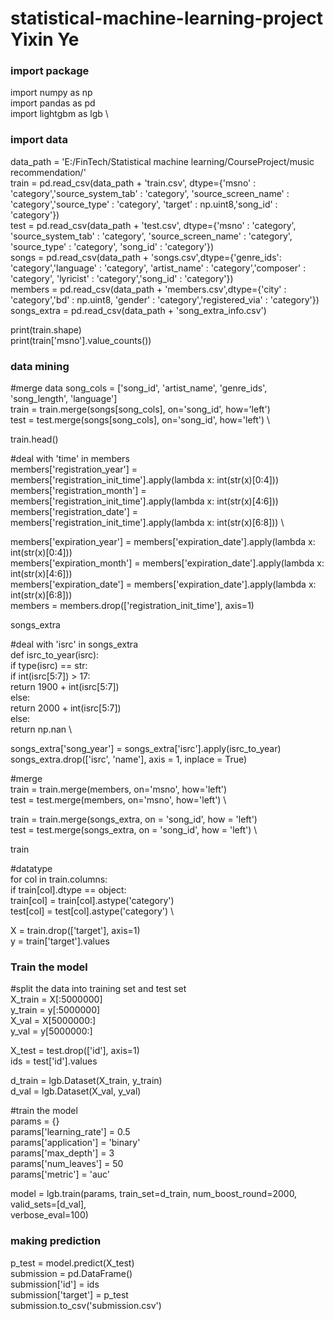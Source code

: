 # statistical-machine-learning-project  Yixin Ye

### import package
import numpy as np \
import pandas as pd \
import lightgbm as lgb \

### import data
data_path = 'E:/FinTech/Statistical machine learning/CourseProject/music recommendation/' \
train = pd.read_csv(data_path + 'train.csv', dtype={'msno' : 'category','source_system_tab' : 'category',
                                                    'source_screen_name' : 'category','source_type' : 'category',
                                                  'target' : np.uint8,'song_id' : 'category'}) \
test = pd.read_csv(data_path + 'test.csv', dtype={'msno' : 'category', 'source_system_tab' : 'category',
                                                'source_screen_name' : 'category', 'source_type' : 'category',
                                                'song_id' : 'category'}) \
songs = pd.read_csv(data_path + 'songs.csv',dtype={'genre_ids': 'category','language' : 'category',
                                                  'artist_name' : 'category','composer' : 'category',
                                                  'lyricist' : 'category','song_id' : 'category'}) \
members = pd.read_csv(data_path + 'members.csv',dtype={'city' : 'category','bd' : np.uint8,
                                                      'gender' : 'category','registered_via' : 'category'}) \
songs_extra = pd.read_csv(data_path + 'song_extra_info.csv')

print(train.shape) \
print(train['msno'].value_counts())


### data mining
#merge data
song_cols = ['song_id', 'artist_name', 'genre_ids', 'song_length', 'language'] \
train = train.merge(songs[song_cols], on='song_id', how='left') \
test = test.merge(songs[song_cols], on='song_id', how='left') \

train.head()


#deal with 'time' in members \
members['registration_year'] = members['registration_init_time'].apply(lambda x: int(str(x)[0:4])) \
members['registration_month'] = members['registration_init_time'].apply(lambda x: int(str(x)[4:6])) \
members['registration_date'] = members['registration_init_time'].apply(lambda x: int(str(x)[6:8])) \

members['expiration_year'] = members['expiration_date'].apply(lambda x: int(str(x)[0:4])) \
members['expiration_month'] = members['expiration_date'].apply(lambda x: int(str(x)[4:6])) \
members['expiration_date'] = members['expiration_date'].apply(lambda x: int(str(x)[6:8])) \
members = members.drop(['registration_init_time'], axis=1)

songs_extra

#deal with 'isrc' in songs_extra \
def isrc_to_year(isrc): \
    if type(isrc) == str: \
        if int(isrc[5:7]) > 17: \
            return 1900 + int(isrc[5:7]) \
        else: \
            return 2000 + int(isrc[5:7]) \
    else: \
        return np.nan \
        
songs_extra['song_year'] = songs_extra['isrc'].apply(isrc_to_year) \
songs_extra.drop(['isrc', 'name'], axis = 1, inplace = True)

#merge \
train = train.merge(members, on='msno', how='left') \
test = test.merge(members, on='msno', how='left') \

train = train.merge(songs_extra, on = 'song_id', how = 'left') \
test = test.merge(songs_extra, on = 'song_id', how = 'left') \

train

#datatype \
for col in train.columns: \
    if train[col].dtype == object: \
        train[col] = train[col].astype('category') \
        test[col] = test[col].astype('category') \
        
X = train.drop(['target'], axis=1) \
y = train['target'].values

### Train the model
#split the data into training set and test set \
X_train = X[:5000000] \
y_train = y[:5000000] \
X_val = X[5000000:] \
y_val = y[5000000:]

X_test = test.drop(['id'], axis=1) \
ids = test['id'].values

d_train = lgb.Dataset(X_train, y_train) \
d_val = lgb.Dataset(X_val, y_val)

#train the model \
params = {} \
params['learning_rate'] = 0.5 \
params['application'] = 'binary' \
params['max_depth'] = 3 \
params['num_leaves'] = 50 \
params['metric'] = 'auc'

model = lgb.train(params, train_set=d_train, num_boost_round=2000, valid_sets=[d_val], \
verbose_eval=100)

### making prediction
p_test = model.predict(X_test) \
submission = pd.DataFrame() \
submission['id'] = ids \
submission['target'] = p_test \
submission.to_csv('submission.csv')
